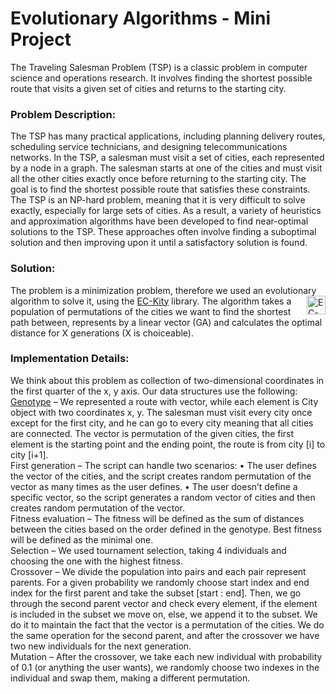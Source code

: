 
<h1>Evolutionary Algorithms - Mini Project</h1>
The Traveling Salesman Problem (TSP) is a classic problem in computer science and operations research.
It involves finding the shortest possible route that visits a given set of cities and returns to the starting city.

<h3>Problem Description:</h3>

 The TSP has many practical applications, including planning delivery routes, scheduling service technicians, and designing telecommunications networks.
In the TSP, a salesman must visit a set of cities, each represented by a node in a graph.
The salesman starts at one of the cities and must visit all the other cities exactly once before returning to the starting city.
The goal is to find the shortest possible route that satisfies these constraints.
The TSP is an NP-hard problem, meaning that it is very difficult to solve exactly, especially for large sets of cities.
As a result, a variety of heuristics and approximation algorithms have been developed to find near-optimal solutions to the TSP.
These approaches often involve finding a suboptimal solution and then improving upon it until a satisfactory solution is found.

<h3>Solution:</h3>
The problem is a minimization problem, therefore we used an evolutionary algorithm to solve it,
using the <a href="https://github.com/EC-KitY/EC-KitY">EC-Kity</a> <img src="https://avatars.githubusercontent.com/u/95233107?s=200&v=4" alt="EC-Kity" width="30" height="30" align="right"> library.
The algorithm takes a population of permutations of the cities we want to find the shortest path between, represents by a linear vector (GA) and calculates the optimal distance for X generations (X is choiceable).

<h3>Implementation Details:</h3>
<p>
We think about this problem as collection of two-dimensional coordinates in the first quarter of the x, y axis. Our data structures use the following:<br>
<u>Genotype</u> – We represented a route with vector, while each element is City object with two coordinates x, y.  The salesman must visit every city once except for the first city, and he can go to every city meaning that all cities are connected. 
The vector is permutation of the given cities, the first element is the starting point and the ending point, the route is from city [i] to city [i+1].<br>
First generation – The script can handle two scenarios:
•	The user defines the vector of the cities, and the script creates random permutation of the vector as many times as the user defines.
•	The user doesn’t define a specific vector, so the script generates a random vector of cities and then creates random permutation of the vector.<br>
Fitness evaluation – The fitness will be defined as the sum of distances between the cities based on the order defined in the genotype. Best fitness will be defined as the minimal one.<br>
Selection – We used tournament selection, taking 4 individuals and choosing the one with the highest fitness.<br>
Crossover – We divide the population into pairs and each pair represent parents. 
For a given probability we randomly choose start index and end index for the first parent and take the subset [start : end]. 
Then, we go through the second parent vector and check every element, if the element is included in the subset we move on, else, we append it to the subset. 
We do it to maintain the fact that the vector is a permutation of the cities.
We do the same operation for the second parent, and after the crossover we have two new individuals for the next generation.<br>
Mutation – After the crossover, we take each new individual with probability of 0.1 (or anything the user wants), we randomly choose two indexes in the individual and swap them, making a different permutation.
 </p>


